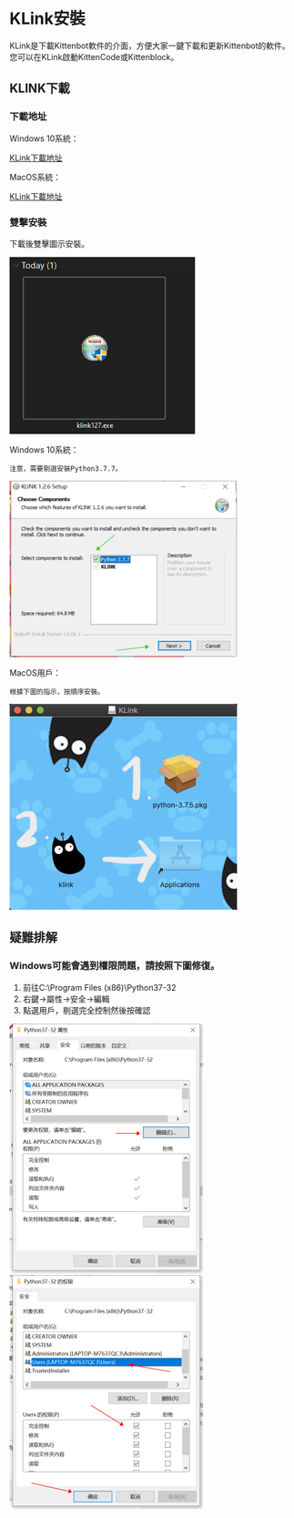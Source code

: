 # KLink安裝

KLink是下載Kittenbot軟件的介面，方便大家一鍵下載和更新Kittenbot的軟件。您可以在KLink啟動KittenCode或Kittenblock。

## KLINK下載

### 下載地址

Windows 10系統：

[KLink下載地址](http://bit.ly/klinkDownload)

MacOS系統：

[KLink下載地址](http://bit.ly/klinkDownloadforMac)

### 雙擊安裝

下載後雙擊圖示安裝。

![](./images/klink127icon.png)

Windows 10系統：

    注意，需要剔選安裝Python3.7.7。

![](./images/install_win.png)

MacOS用戶：

    根據下圖的指示，按順序安裝。

![](./images/install_mac.png)

## 疑難排解

### Windows可能會遇到權限問題，請按照下圖修復。

1. 前往C:\Program Files (x86)\Python37-32
2. 右鍵->屬性->安全->編輯
3. 點選用戶，剔選完全控制然後按確認

![](./images/trouble_win.png)![](./images/trouble_win2.png)

